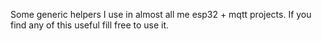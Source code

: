 Some generic helpers I use in almost all me esp32 + mqtt projects. If you find any of this useful fill free to use it.